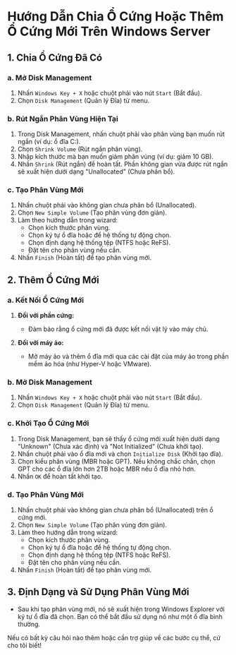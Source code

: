 # Hướng Dẫn Chia Ổ Cứng Hoặc Thêm Ổ Cứng Mới Trên Windows Server

## 1. Chia Ổ Cứng Đã Có

### **a. Mở Disk Management**

1. Nhấn `Windows Key + X` hoặc chuột phải vào nút `Start` (Bắt đầu).
2. Chọn `Disk Management` (Quản lý Đĩa) từ menu.

### **b. Rút Ngắn Phân Vùng Hiện Tại**

1. Trong Disk Management, nhấn chuột phải vào phân vùng bạn muốn rút ngắn (ví dụ: ổ đĩa C:).
2. Chọn `Shrink Volume` (Rút ngắn phân vùng).
3. Nhập kích thước mà bạn muốn giảm phân vùng (ví dụ: giảm 10 GB).
4. Nhấn `Shrink` (Rút ngắn) để hoàn tất. Phần không gian vừa được rút ngắn sẽ xuất hiện dưới dạng "Unallocated" (Chưa phân bổ).

### **c. Tạo Phân Vùng Mới**

1. Nhấn chuột phải vào không gian chưa phân bổ (Unallocated).
2. Chọn `New Simple Volume` (Tạo phân vùng đơn giản).
3. Làm theo hướng dẫn trong wizard:
   - Chọn kích thước phân vùng.
   - Chọn ký tự ổ đĩa hoặc để hệ thống tự động chọn.
   - Chọn định dạng hệ thống tệp (NTFS hoặc ReFS).
   - Đặt tên cho phân vùng nếu cần.
4. Nhấn `Finish` (Hoàn tất) để tạo phân vùng mới.

## 2. Thêm Ổ Cứng Mới

### **a. Kết Nối Ổ Cứng Mới**

1. **Đối với phần cứng:** 
   - Đảm bảo rằng ổ cứng mới đã được kết nối vật lý vào máy chủ.

2. **Đối với máy ảo:** 
   - Mở máy ảo và thêm ổ đĩa mới qua các cài đặt của máy ảo trong phần mềm ảo hóa (như Hyper-V hoặc VMware).

### **b. Mở Disk Management**

1. Nhấn `Windows Key + X` hoặc chuột phải vào nút `Start` (Bắt đầu).
2. Chọn `Disk Management` (Quản lý Đĩa) từ menu.

### **c. Khởi Tạo Ổ Cứng Mới**

1. Trong Disk Management, bạn sẽ thấy ổ cứng mới xuất hiện dưới dạng "Unknown" (Chưa xác định) và "Not Initialized" (Chưa khởi tạo).
2. Nhấn chuột phải vào ổ đĩa mới và chọn `Initialize Disk` (Khởi tạo đĩa).
3. Chọn kiểu phân vùng (MBR hoặc GPT). Nếu không chắc chắn, chọn GPT cho các ổ đĩa lớn hơn 2TB hoặc MBR nếu ổ đĩa nhỏ hơn.
4. Nhấn `OK` để hoàn tất khởi tạo.

### **d. Tạo Phân Vùng Mới**

1. Nhấn chuột phải vào không gian chưa phân bổ (Unallocated) trên ổ cứng mới.
2. Chọn `New Simple Volume` (Tạo phân vùng đơn giản).
3. Làm theo hướng dẫn trong wizard:
   - Chọn kích thước phân vùng.
   - Chọn ký tự ổ đĩa hoặc để hệ thống tự động chọn.
   - Chọn định dạng hệ thống tệp (NTFS hoặc ReFS).
   - Đặt tên cho phân vùng nếu cần.
4. Nhấn `Finish` (Hoàn tất) để tạo phân vùng mới.

## 3. Định Dạng và Sử Dụng Phân Vùng Mới

- Sau khi tạo phân vùng mới, nó sẽ xuất hiện trong Windows Explorer với ký tự ổ đĩa đã chọn. Bạn có thể bắt đầu sử dụng nó như một ổ đĩa bình thường.

Nếu có bất kỳ câu hỏi nào thêm hoặc cần trợ giúp về các bước cụ thể, cứ cho tôi biết!
